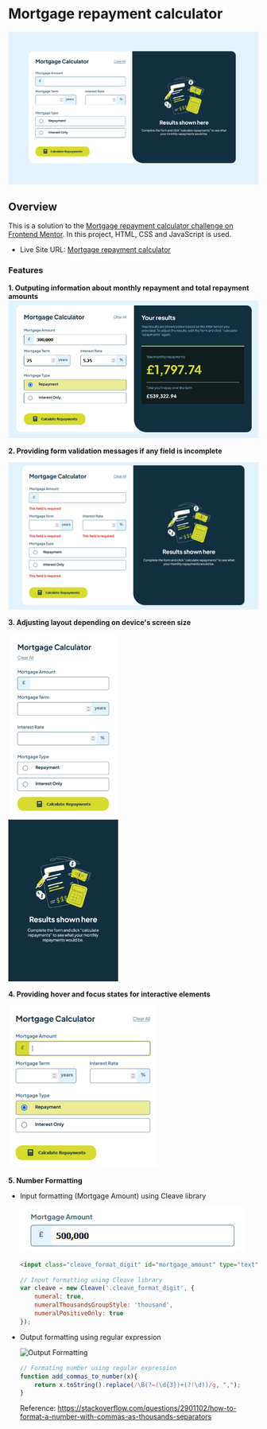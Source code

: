 # Mortgage repayment calculator

![Screenshot of the calculator](/readme_img/calculator_screenshot.png)

## Overview

This is a solution to the [Mortgage repayment calculator challenge on Frontend Mentor](https://www.frontendmentor.io/challenges/mortgage-repayment-calculator-Galx1LXK73). In this project, HTML, CSS and JavaScript is used.

- Live Site URL: [Mortgage repayment calculator](https://ktqlee.github.io/frontendmentor_mortgage_repayment_calculator/)

### Features

**1. Outputing information about monthly repayment and total repayment amounts**
  ![Input Formatting](/readme_img/output_payment.png)
   
**2. Providing form validation messages if any field is incomplete**

  ![Input Formatting](/readme_img/form_validation.png)

**3. Adjusting layout depending on device's screen size**

  ![Input Formatting](/readme_img/mobile_layout.png)

**4. Providing hover and focus states for interactive elements**

  ![Input Formatting](/readme_img/hover.png)

**5. Number Formatting**

  - Input formatting (Mortgage Amount) using Cleave library

    ![Input Formatting](/readme_img/number_formatting_1.png)
    
    ```html
    <input class="cleave_format_digit" id="mortgage_amount" type="text">
    ```
    ```js
    // Input formatting using Cleave library
    var cleave = new Cleave('.cleave_format_digit', {
        numeral: true,
        numeralThousandsGroupStyle: 'thousand',
        numeralPositiveOnly: true
    });
    ```
    
  - Output formatting using regular expression

    ![Output Formatting](number_formatting_2.png)

    ```js
    // Formating number using regular expression
    function add_commas_to_number(x){
        return x.toString().replace(/\B(?=(\d{3})+(?!\d))/g, ",");
    }
    ```
    Reference: https://stackoverflow.com/questions/2901102/how-to-format-a-number-with-commas-as-thousands-separators

